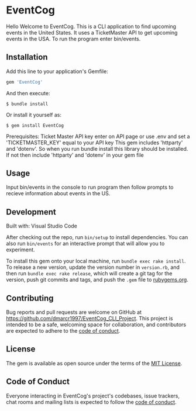 # EventCog

Hello Welcome to EventCog. This is a CLI application to find upcoming events in the United States. It uses a TicketMaster API to get upcoming events in the USA. To run the program enter bin/events.
## Installation

Add this line to your application's Gemfile:

```ruby
gem 'EventCog'
```

And then execute:

    $ bundle install

Or install it yourself as:

    $ gem install EventCog

Prerequisites:
    Ticket Master API key enter on API page or use .env and set a 'TICKETMASTER_KEY' equal to your API key
    This gem includes 'httparty' and 'dotenv'. So when you run bundle install this library should be installed. If not then include 'httparty' and 'dotenv' in your gem file 

## Usage

Input bin/events in the console to run program then follow prompts to recieve information about events in the US.

## Development

Built with:
 Visual Studio Code

After checking out the repo, run `bin/setup` to install dependencies. You can also run `bin/events` for an interactive prompt that will allow you to experiment.

To install this gem onto your local machine, run `bundle exec rake install`. To release a new version, update the version number in `version.rb`, and then run `bundle exec rake release`, which will create a git tag for the version, push git commits and tags, and push the `.gem` file to [rubygems.org](https://rubygems.org).

## Contributing

Bug reports and pull requests are welcome on GitHub at https://github.com/dmarcr1997/EventCog_CLI_Project. This project is intended to be a safe, welcoming space for collaboration, and contributors are expected to adhere to the [code of conduct](https://github.com/dmarcr1997/EventCog_CLI_Project/blob/master/CODE_OF_CONDUCT.md).


## License

The gem is available as open source under the terms of the [MIT License](https://opensource.org/licenses/MIT).

## Code of Conduct

Everyone interacting in EventCog's project's codebases, issue trackers, chat rooms and mailing lists is expected to follow the [code of conduct](https://github.com/dmarcr1997/EventCog_CLI_Project/blob/master/CODE_OF_CONDUCT.md).
